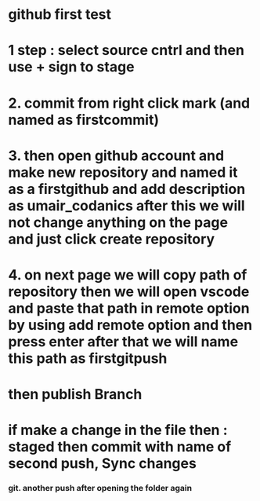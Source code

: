 # github first test
# 1 step : select source cntrl and then use + sign to stage
# 2. commit from right click mark (and named as firstcommit)
# 3. then open github account and make new repository and named it as a firstgithub and add description as umair_codanics after this we will not change anything on the page and just click create repository
# 4. on next page we will copy path of repository then we will open vscode and paste that path in remote option by using add remote option and then press enter after that we will name this path as firstgitpush
# then publish Branch
# if make a change in the file then : staged then commit with name of second push, Sync changes
### git. another push after opening the folder again